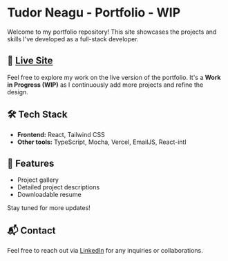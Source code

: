 # Tudor Neagu - Portfolio - WIP

Welcome to my portfolio repository! This site showcases the projects and skills I've developed as a full-stack developer.

## 🚀 [Live Site](https://tudor-neagu.vercel.app/)

Feel free to explore my work on the live version of the portfolio. It's a **Work in Progress (WIP)** as I continuously add more projects and refine the design.

## 🛠️ Tech Stack

- **Frontend:** React, Tailwind CSS
- **Other tools:** TypeScript, Mocha, Vercel, EmailJS, React-intl

## 🔧 Features

- Project gallery
- Detailed project descriptions
- Downloadable resume

Stay tuned for more updates!

## 📬 Contact

Feel free to reach out via [LinkedIn](https://www.linkedin.com/in/tudor-neagu/) for any inquiries or collaborations.
